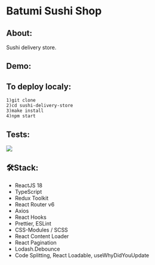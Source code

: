 # Batumi Sushi Shop

## About:
Sushi delivery store. 

## Demo:

## To deploy localy:
```
1)git clone
2)cd sushi-delivery-store
3)make install
4)npm start
```

## Tests:
<a href="https://codeclimate.com/github/iFoxtrot33/sushi-delivery-store/maintainability"><img src="https://api.codeclimate.com/v1/badges/b2fe796c682f1f3023b2/maintainability" /></a> 

## 🛠Stack:
- ReactJS 18 
- TypeScript
- Redux Toolkit
- React Router v6 
- Axios
- React Hooks 
- Prettier, ESLint 
- CSS-Modules / SCSS 
- React Content Loader 
- React Pagination 
- Lodash.Debounce
- Code Splitting, React Loadable, useWhyDidYouUpdate
